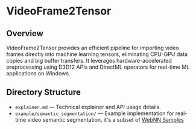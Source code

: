 # VideoFrame2Tensor

## Overview

VideoFrame2Tensor provides an efficient pipeline for importing video frames directly into machine learning tensors, eliminating CPU-GPU data copies and  big buffer transfers. It leverages hardware-accelerated preprocessing using D3D12 APIs and DirectML operators for real-time ML applications on Windows.

## Directory Structure

- `explainer.md` — Technical explainer and API usage details.
- `example/semantic_segmentation/` — Example implementation for real-time video semantic segmentation, it's a subset of [WebNN Samples](https://github.com/webmachinelearning/webnn-samples)
